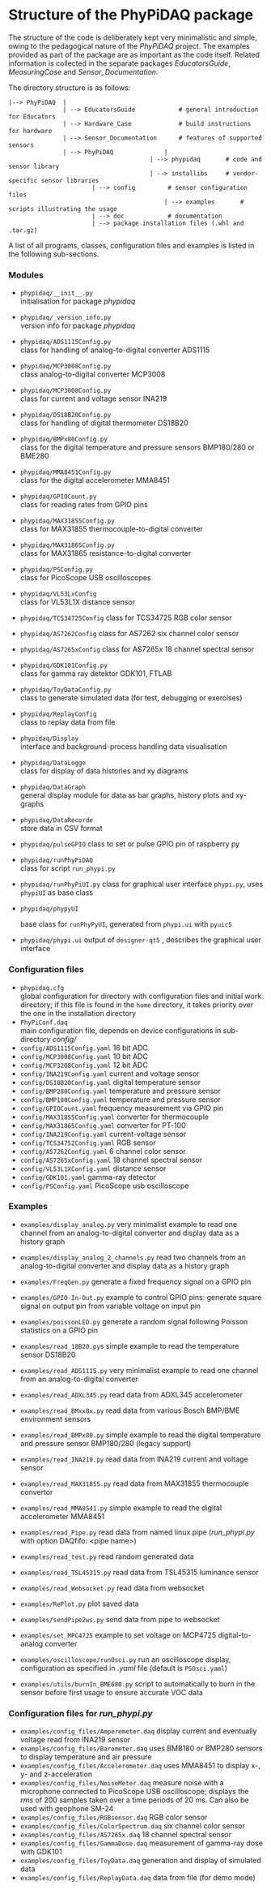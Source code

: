 # Structure of the PhyPiDAQ package

The structure of the code is deliberately kept very minimalistic and simple,
owing to the pedagogical nature of the *PhyPiDAQ* project. The examples
provided as part of the package are as important as the code itself.
Related information is collected in the separate packages *EducatorsGuide*,
*MeasuringCase* and *Sensor_Documentation*.


The directory structure is as follows:

```
|--> PhyPiDAQ  |
               | --> EducatorsGuide            # general introduction for Educators
               | --> Hardware_Case             # build instructions for hardware
               | --> Sensor_Documentation      # features of supported sensors
               | --> PhyPiDAQ              |
	                                   | --> phypidaq       # code and sensor library
	                                   | --> installibs     # vendor-specific sensor libraries
					   | --> config         # sensor configuration files
                                           | --> examples       # scripts illustrating the usage
					   | --> doc            # documentation
					   | --> package installation files (.whl and .tar.gz)

```

A list of all programs, classes, configuration files and examples is listed in the following sub-sections. 


### Modules

- `phypidaq/__init__.py`  
   initialisation for package *phypidaq*

- `phypidaq/_version_info.py`  
    version info for package *phypidaq*

- `phypidaq/ADS1115Config.py`  
    class for handling of analog-to-digital converter ADS1115

- `phypidaq/MCP3008Config.py`  
    class analog-to-digital converter MCP3008

- `phypidaq/MCP3008Config.py`  
    class for current and voltage sensor INA219

- `phypidaq/DS18B20Config.py`  
    class for handling of digital thermometer DS18B20

- ``phypidaq/BMPx80Config.py``  
    class for the digital temperature and pressure sensors BMP180/280 or BME280

- ``phypidaq/MMA8451Config.py``  
    class for the digital accelerometer MMA8451

- `phypidaq/GPIOCount.py`  
    class for reading rates from GPIO pins

- `phypidaq/MAX31855Config.py`  
    class for MAX31855 thermocouple-to-digital converter

- `phypidaq/MAX31865Config.py`  
    class for MAX31865 resistance-to-digital converter

- `phypidaq/PSConfig.py`  
    class for PicoScope USB oscilloscopes

- `phypidaq/VL53LxConfig`  
    class for VL53L1X distance sensor

- `phypidaq/TCS34725Config`
    class for TCS34725 RGB color sensor

- `phypidaq/AS7262Config`
    class for AS7262 six channel color sensor

- `phypidaq/AS7265xConfig`
    class for AS7265x 18 channel spectral sensor

- `phypidaq/GDK101Config.py`  
    class for gamma ray detektor GDK101, FTLAB

- `phypidaq/ToyDataConfig.py`  
    class to generate simulated data (for test, debugging or exercises)

- `phypidaq/ReplayConfig`  
    class to replay data from file

- `phypidaq/Display`  
    interface and background-process handling data visualisation

- `phypidaq/DataLogge`  
    class for display of data histories and xy diagrams

- `phypidaq/DataGraph`  
    general display module for data as bar graphs, history plots and xy-graphs

- `phypidaq/DataRecorde`  
    store data in CSV format

- `phypidaq/pulseGPIO`
    class to set or pulse GPIO pin of raspberry py

- `phypidaq/runPhyPiDAQ`  
    class for script `run_phypi.py`

- `phypidaq/runPhyPiUI.py`
    class for graphical user interface `phypi.py`, uses `phypiUI` as base class

- `phypidaq/phypyUI`

    base class for `runPhyPyUI`, generated from `phypi.ui` with `pyuic5`

- `phypidaq/phypi.ui`
    output of `designer-qt5` , describes the graphical user interface

### Configuration files

- `phypidaq.cfg`  
     global configuration for directory with configuration files and initial work directory;
     if this file is found in the `home` directory, it takes priority over the one in the installation directory
- `PhyPiConf.daq`  
     main configuration file, depends on device configurations in sub-directory *config/*
- `config/ADS1115Config.yaml` 16 bit ADC
- `config/MCP3008Config.yaml` 10 bit ADC
- `config/MCP3208Config.yaml`  12 bit ADC
- `config/INA219Config.yaml` current and voltage sensor
- `config/DS18B20Config.yaml` digital temperature sensor
- `config/BMP280Config.yaml` temperature and pressure sensor
- `config/BMP180Config.yaml` temperature and pressure sensor
- `config/GPIOCount.yaml`  frequency measurement via GPIO pin
- `config/MAX31855Config.yaml` converter for thermocouple
- `config/MAX31865Config.yaml` converter for PT-100
- `config/INA219Config.yaml` current-voltage sensor
- `config/TCS34752Config.yaml` RGB sensor
- `config/AS7262Config.yaml` 6 channel color sensor
- `config/AS7265xConfig.yaml` 18 channel spectral sensor
- `config/VL53L1XConfig.yaml` distance sensor
- `config/GDK101.yaml` gamma-ray detector
- `config/PSConfig.yaml`  PicoScope usb oscilloscope

### Examples

- ``examples/display_analog.py``
    very minimalist example to read one channel from an analog-to-digital converter and
    display data as a history graph

- ``examples/display_analog_2_channels.py``
    read two channels from an analog-to-digital converter and display data as a history graph

- `examples/FreqGen.py`
    generate a fixed frequency signal on a GPIO pin

- `examples/GPIO-In-Out.py`
    example to control  GPIO pins: generate square signal on output pin from variable voltage on input pin

- `examples/poissonLED.py`
    generate a random signal following Poisson statistics on a GPIO pin

- ``examples/read_18B20.py``s
     simple example to read the temperature sensor DS18B20

- `examples/read_ADS1115.py`
    very minimalist example to read one channel from an analog-to-digital converter

- `examples/read_ADXL345.py`
    read data from ADXL345 accelerometer

- `examples/read_BMxx8x.py`
    read data from various Bosch BMP/BME environment sensors  

- ``examples/read_BMPx80.py``
    simple example to read the digital temperature  and pressure sensor BMP180/280 (legacy support)

- `examples/read_INA219.py`
    read data from INA219 current and voltage sensor

- `examples/read_MAX31855.py`
    read data from MAX31855 thermocouple convertor

- ``examples/read_MMA8541.py``
    simple example to read the digital accelerometer MMA8451

- `examples/read_Pipe.py`
    read data from named linux pipe (*run_phypi.py* with option DAQfifo: \<pipe name\>)

- `examples/read_test.py`
    read random generated data

- `examples/read_TSL45315.py`
    read data from TSL45315 luminance sensor

- `examples/read_Websocket.py`
    read data from websocket

- `examples/RePlot.py`
    plot saved data

- `examples/sendPipe2ws.py`
    send data from pipe to websocket

- `examples/set_MPC4725`
    example to set voltage on MCP4725 digital-to-analog converter

- `examples/oscilloscope/runOsci.py`
    run an oscilloscope display, configuration as specified in *.yaml* file (default is `PSOsci.yaml`)

- `examples/utils/burnIn_BME680.py`
    script to automatically to burn in the sensor before first usage to ensure accurate VOC data

### Configuration files for *run_phypi.py*

- `examples/config_files/Amperemeter.daq`
    display current and eventually voltage read from INA219 sensor
- ``examples/config_files/Barometer.daq``
    uses BMB180 or BMP280 sensors to display temperature and air pressure
- ``examples/config_files/Accelerometer.daq``
    uses MMA8451 to display x-, y- and z-acceleration
- ``examples/config_files/NoiseMeter.daq``
    measure noise with a microphone connected to PicoScope USB oscilloscope;
     displays the *rms* of 200 samples taken over a time periods of 20 ms.
    Can also be used with geophone SM-24
- `examples/config_files/RGBsensor.daq`
    RGB color sensor
- `examples/config_files/ColorSpectrum.daq`
    six channel color sensor
- `examples/config_files/AS7265x.daq`
    18 channel spectral sensor
- `examples/config_files/GammaDose.daq`
    measurement of gamma-ray dose with GDK101
- `examples/config_files/ToyData.daq`
    generation and display of simulated data  
- `examples/config_files/ReplayData.daq`
    data from file (for demo mode)
